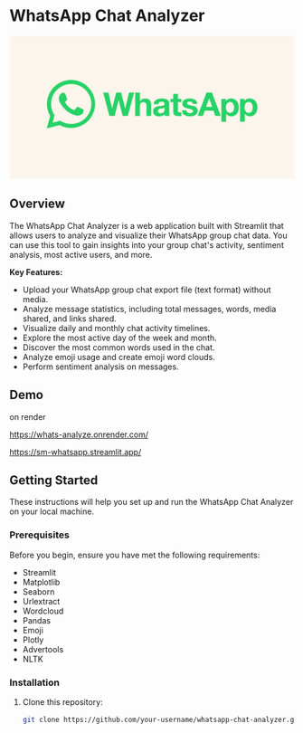 # WhatsApp Chat Analyzer

![WhatsApp Chat Analyzer Logo](y8-PTBaP90a.png)

## Overview

The WhatsApp Chat Analyzer is a web application built with Streamlit that allows users to analyze and visualize their WhatsApp group chat data. You can use this tool to gain insights into your group chat's activity, sentiment analysis, most active users, and more.

**Key Features:**

- Upload your WhatsApp group chat export file (text format) without media.
- Analyze message statistics, including total messages, words, media shared, and links shared.
- Visualize daily and monthly chat activity timelines.
- Explore the most active day of the week and month.
- Discover the most common words used in the chat.
- Analyze emoji usage and create emoji word clouds.
- Perform sentiment analysis on messages.

## Demo
on render

https://whats-analyze.onrender.com/

https://sm-whatsapp.streamlit.app/

## Getting Started

These instructions will help you set up and run the WhatsApp Chat Analyzer on your local machine.

### Prerequisites

Before you begin, ensure you have met the following requirements:

  - Streamlit
  - Matplotlib
  - Seaborn
  - Urlextract
  - Wordcloud
  - Pandas
  - Emoji
  - Plotly
  - Advertools
  - NLTK

### Installation

1. Clone this repository:

   ```bash
   git clone https://github.com/your-username/whatsapp-chat-analyzer.git

